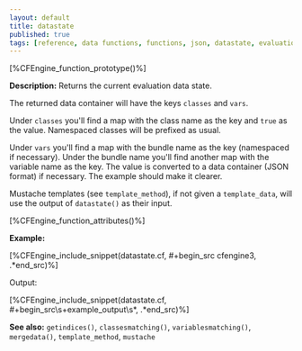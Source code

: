```yaml
---
layout: default
title: datastate
published: true
tags: [reference, data functions, functions, json, datastate, evaluation, vars, classes, container]
---
```


[%CFEngine_function_prototype()%]

**Description:** Returns the current evaluation data state.

The returned data container will have the keys ```classes``` and ```vars```.

Under ```classes``` you'll find a map with the class name as the key and
`true` as the value.  Namespaced classes will be prefixed as usual.

Under ```vars``` you'll find a map with the bundle name as the key
(namespaced if necessary).  Under the bundle name you'll find another
map with the variable name as the key.  The value is converted to a
data container (JSON format) if necessary.  The example should make it
clearer.

Mustache templates (see `template_method`), if not given a
`template_data`, will use the output of `datastate()` as their input.

[%CFEngine_function_attributes()%]

**Example:**

[%CFEngine_include_snippet(datastate.cf, #\+begin_src cfengine3, .*end_src)%]

Output:

[%CFEngine_include_snippet(datastate.cf, #\+begin_src\s+example_output\s*, .*end_src)%]

**See also:** `getindices()`, `classesmatching()`, `variablesmatching()`, `mergedata()`, `template_method`, `mustache`
